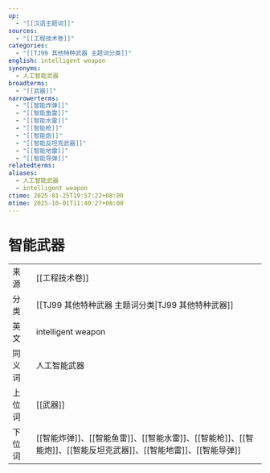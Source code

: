 ```yaml
---
up:
  - "[[汉语主题词]]"
sources:
  - "[[工程技术卷]]"
categories:
  - "[[TJ99 其他特种武器 主题词分类]]"
english: intelligent weapon
synonyms:
  - 人工智能武器
broadterms:
  - "[[武器]]"
narrowerterms:
  - "[[智能炸弹]]"
  - "[[智能鱼雷]]"
  - "[[智能水雷]]"
  - "[[智能枪]]"
  - "[[智能炮]]"
  - "[[智能反坦克武器]]"
  - "[[智能地雷]]"
  - "[[智能导弹]]"
relatedterms:
aliases:
  - 人工智能武器
  - intelligent weapon
ctime: 2025-01-25T19:57:22+08:00
mtime: 2025-10-01T11:40:27+08:00
---
```


# 智能武器

|     |                                          |
| --- | ---------------------------------------- |
| 来源  | [[工程技术卷]]                                    |
| 分类  | [[TJ99 其他特种武器 主题词分类\|TJ99 其他特种武器]]                      |
| 英文  | intelligent weapon                       |
| 同义词 | 人工智能武器                                   |
| 上位词 | [[武器]]                                       |
| 下位词 | [[智能炸弹]]、[[智能鱼雷]]、[[智能水雷]]、[[智能枪]]、[[智能炮]]、[[智能反坦克武器]]、[[智能地雷]]、[[智能导弹]] |
